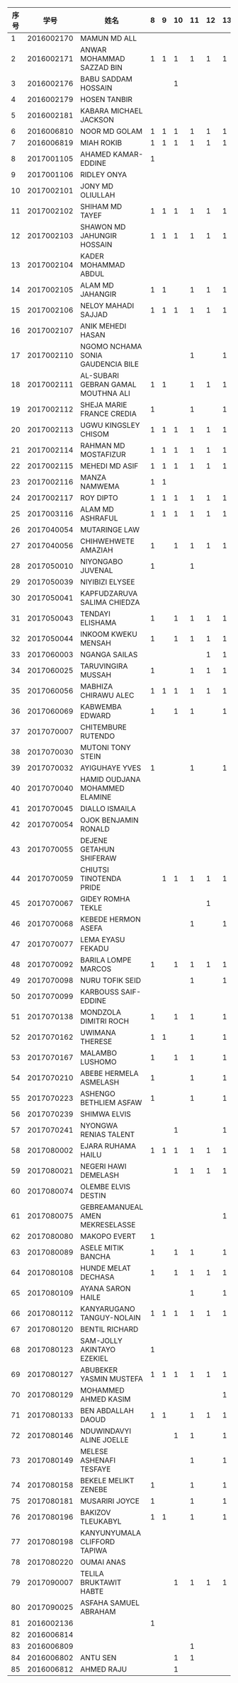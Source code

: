 

| 序号 | 学号       | 姓名                               | 8    | 9    | 10   | 11   | 12   | 13   | 14   | 15   | 16   |
| ---- | ---------- | ---------------------------------- | ---- | ---- | ---- | ---- | ---- | ---- | ---- | ---- | ---- |
| 1    | 2016002170 | MAMUN MD ALL                       |      |      |      |      |      |      |      |      |      |
| 2    | 2016002171 | ANWAR MOHAMMAD SAZZAD BIN          | 1    | 1 | 1 | 1 | 1 | 1 |      |      |      |
| 3    | 2016002176 | BABU SADDAM HOSSAIN                |      |      | 1 |      |      |      |      |      |      |
| 4    | 2016002179 | HOSEN TANBIR                       |      |      |      |      |      |      |      |      |      |
| 5    | 2016002181 | KABARA MICHAEL JACKSON             |      |      |      |      |      |      |      |      |      |
| 6    | 2016006810 | NOOR MD GOLAM                      | 1    | 1 | 1 | 1 | 1 | 1 |      |      |      |
| 7    | 2016006819 | MIAH ROKIB                         | 1    | 1 | 1 | 1 | 1 | 1 |      |      |      |
| 8    | 2017001105 | AHAMED KAMAR-EDDINE                | 1 |      |      |      |      |      |      |      |      |
| 9    | 2017001106 | RIDLEY ONYA                        |      |      |      |      |      |      |      |      |      |
| 10   | 2017002101 | JONY MD OLIULLAH                   |      |      |      |      |      |      |      |      |      |
| 11   | 2017002102 | SHIHAM MD TAYEF                    | 1    | 1 | 1 | 1 | 1 | 1 |      |      |      |
| 12   | 2017002103 | SHAWON MD JAHUNGIR HOSSAIN         | 1     | 1 | 1 | 1 | 1 | 1 |      |      |      |
| 13   | 2017002104 | KADER MOHAMMAD ABDUL               |      |      |      |      |      |      |      |      |      |
| 14   | 2017002105 | ALAM MD JAHANGIR                   | 1     | 1     |      | 1 | 1 | 1 |      |      |      |
| 15   | 2017002106 | NELOY MAHADI SAJJAD                | 1    |   1   |   1   | 1 | 1 | 1 |      |      |      |
| 16   | 2017002107 | ANIK MEHEDI HASAN                  |      |      |      |      |      |      |      |      |      |
| 17   | 2017002110 | NGOMO NCHAMA SONIA GAUDENCIA BILE  |      |      |      | 1 |      | 1 |      |      |      |
| 18   | 2017002111 | AL-SUBARI GEBRAN GAMAL MOUTHNA ALI | 1 | 1 |      | 1 | 1 | 1 |      |      |      |
| 19   | 2017002112 | SHEJA MARIE FRANCE CREDIA          | 1 |      |      | 1 |      | 1 |      |      |      |
| 20   | 2017002113 | UGWU KINGSLEY CHISOM               | 1 | 1 | 1 | 1 | 1 | 1 |      |      |      |
| 21   | 2017002114 | RAHMAN MD MOSTAFIZUR               | 1    | 1 | 1 | 1 | 1 | 1 |      |      |      |
| 22   | 2017002115 | MEHEDI MD ASIF                     | 1    | 1 | 1 | 1 | 1 | 1 |      |      |      |
| 23   | 2017002116 | MANZA NAMWEMA                      | 1    | 1 |      |      |      |      |      |      |      |
| 24   | 2017002117 | ROY DIPTO                          | 1    | 1 | 1 | 1 | 1 | 1 |      |      |      |
| 25   | 2017003116 | ALAM MD ASHRAFUL                   | 1    |  1    | 1 | 1 | 1 | 1 |      |      |      |
| 26   | 2017040054 | MUTARINGE LAW                      |      |      |      |      |      |      |      |      |      |
| 27   | 2017040056 | CHIHWEHWETE AMAZIAH                | 1 |      | 1 | 1 | 1 | 1 |      |      |      |
| 28   | 2017050010 | NIYONGABO JUVENAL                  | 1    |      |      | 1 |      |      |      |      |      |
| 29   | 2017050039 | NIYIBIZI ELYSEE                    |      |      |      |      |      |      |      |      |      |
| 30   | 2017050041 | KAPFUDZARUVA SALIMA CHIEDZA        |      |      |      |      |      |      |      |      |      |
| 31   | 2017050043 | TENDAYI ELISHAMA                   | 1 |      | 1 | 1 | 1 | 1 |      |      |      |
| 32   | 2017050044 | INKOOM KWEKU MENSAH                | 1 |      | 1 | 1 | 1 | 1 |      |      |      |
| 33   | 2017060003 | NGANGA SAILAS                      |      |      |      |      | 1 | 1 |      |      |      |
| 34   | 2017060025 | TARUVINGIRA MUSSAH                 | 1 |      |      | 1 | 1 | 1 |      |      |      |
| 35   | 2017060056 | MABHIZA CHIRAWU ALEC               | 1    | 1 | 1 | 1 | 1 | 1 |      |      |      |
| 36   | 2017060069 | KABWEMBA EDWARD                    | 1 |      | 1 | 1 |      | 1 |      |      |      |
| 37   | 2017070007 | CHITEMBURE RUTENDO                 |      |      |      |      |      |      |      |      |      |
| 38   | 2017070030 | MUTONI TONY STEIN                  |      |      |      |      |      |      |      |      |      |
| 39   | 2017070032 | AYIGUHAYE YVES                     | 1 |      |      | 1 |      | 1 |      |      |      |
| 40   | 2017070040 | HAMID OUDJANA MOHAMMED ELAMINE     |      |      |      |      |      |      |      |      |      |
| 41   | 2017070045 | DIALLO ISMAILA                     |      |      |      |      |      |      |      |      |      |
| 42   | 2017070054 | OJOK BENJAMIN RONALD               |      |      |      |      |      |      |      |      |      |
| 43   | 2017070055 | DEJENE GETAHUN SHIFERAW            |      |      |      |      |      |      |      |      |      |
| 44   | 2017070059 | CHIUTSI TINOTENDA PRIDE            |      | 1     | 1 | 1 | 1 | 1 |      |      |      |
| 45   | 2017070067 | GIDEY ROMHA TEKLE                  |      |      |      |      | 1 |  |      |      |      |
| 46   | 2017070068 | KEBEDE HERMON ASEFA                |      |      |      | 1 |      | 1 |      |      |      |
| 47   | 2017070077 | LEMA EYASU FEKADU                  |      |      |      |      |      |      |      |      |      |
| 48   | 2017070092 | BARILA LOMPE MARCOS                | 1 |      | 1 | 1 | 1 | 1 |      |      |      |
| 49   | 2017070098 | NURU TOFIK SEID                    |      |      |      | 1 |      | 1 |      |      |      |
| 50   | 2017070099 | KARBOUSS SAIF-EDDINE               |      |      |      |      |      |      |      |      |      |
| 51   | 2017070138 | MONDZOLA DIMITRI ROCH              | 1 |      | 1 | 1 |      | 1 |      |      |      |
| 52   | 2017070162 | UWIMANA THERESE                    | 1 | 1     |      | 1 |      | 1 |      |      |      |
| 53   | 2017070167 | MALAMBO LUSHOMO                    | 1 |      | 1 | 1 |      | 1 |      |      |      |
| 54   | 2017070210 | ABEBE HERMELA ASMELASH             | 1 |      |      | 1 |      | 1 |      |      |      |
| 55   | 2017070223 | ASHENGO BETHLIEM ASFAW             | 1 |      |      | 1 |      | 1 |      |      |      |
| 56   | 2017070239 | SHIMWA ELVIS                       |      |      |      |      |      |      |      |      |      |
| 57   | 2017070241 | NYONGWA RENIAS TALENT              |      |      | 1 |      |      | 1 |      |      |      |
| 58   | 2017080002 | EJARA RUHAMA HAILU                 | 1    | 1     | 1 | 1 | 1 | 1 |      |      |      |
| 59   | 2017080021 | NEGERI HAWI DEMELASH               |      |      | 1 | 1 | 1 | 1 |      |      |      |
| 60   | 2017080074 | OLEMBE ELVIS DESTIN                |      |      |      |      |      |      |      |      |      |
| 61   | 2017080075 | GEBREAMANUEAL AMEN MEKRESELASSE    |      |      |      |      |      | 1 |      |      |      |
| 62   | 2017080080 | MAKOPO EVERT                       | 1 |      |      |      |      |      |      |      |      |
| 63   | 2017080089 | ASELE MITIK BANCHA                 | 1 |      | 1 | 1 |      | 1 |      |      |      |
| 64   | 2017080108 | HUNDE MELAT DECHASA                | 1 |      | 1 | 1 | 1 | 1 |      |      |      |
| 65   | 2017080109 | AYANA SARON HAILE                  |      |      |      | 1 |      | 1 |      |      |      |
| 66   | 2017080112 | KANYARUGANO TANGUY-NOLAIN          | 1 | 1     | 1 | 1 | 1 | 1 |      |      |      |
| 67   | 2017080120 | BENTIL RICHARD                     |      |      |      |      |      |      |      |      |      |
| 68   | 2017080123 | SAM-JOLLY AKINTAYO EZEKIEL         | 1 |      |      |      |      |      |      |      |      |
| 69   | 2017080127 | ABUBEKER YASMIN MUSTEFA            | 1    | 1 | 1 | 1 | 1 | 1 |      |      |      |
| 70   | 2017080129 | MOHAMMED AHMED KASIM               |      |      |      |      |      | 1 |      |      |      |
| 71   | 2017080133 | BEN ABDALLAH DAOUD                 | 1 |  1    |      | 1 | 1 | 1 |      |      |      |
| 72   | 2017080146 | NDUWINDAVYI ALINE JOELLE           |      |      | 1 | 1 |      | 1 |      |      |      |
| 73   | 2017080149 | MELESE ASHENAFI TESFAYE            |      |      |      | 1 |      | 1 |      |      |      |
| 74   | 2017080158 | BEKELE MELIKT ZENEBE               | 1 |      |      | 1 |      | 1 |      |      |      |
| 75   | 2017080181 | MUSARIRI JOYCE                     | 1 |      |      | 1 |      | 1 |      |      |      |
| 76   | 2017080196 | BAKIZOV TLEUKABYL                  | 1    | 1 |      | 1 |      | 1 |      |      |      |
| 77   | 2017080198 | KANYUNYUMALA CLIFFORD TAPIWA       |      |      |      |      |      |      |      |      |      |
| 78   | 2017080220 | OUMAI ANAS                         |      |      |      |      |      |      |      |      |      |
| 79   | 2017090007 | TELILA BRUKTAWIT HABTE             |      |      | 1 | 1 | 1 | 1 |      |      |      |
| 80   | 2017090025 | ASFAHA SAMUEL ABRAHAM              |      |      |      |      |      |      |      |      |      |
| 81 | 2016002136 |  | 1 | | | | | | | | |
| 82 | 2016006814 |  |  | | | | | | | | |
| 83 | 2016006809 |                                    |      |      |      | 1 | | | | | |
| 84 | 2016006802 | ANTU SEN | |  | 1 | 1 | | | | | |
| 85 | 2016006812 | AHMED RAJU | |  | 1 | | | | | | |
